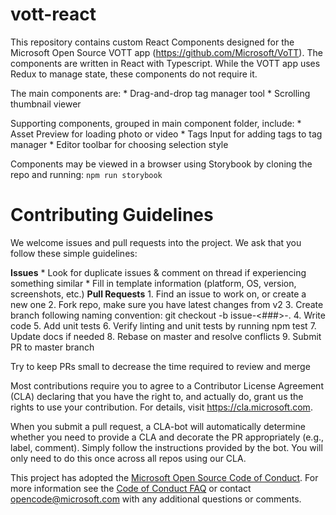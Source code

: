 # vott-react

This repository contains custom React Components designed for the Microsoft Open Source VOTT app (https://github.com/Microsoft/VoTT). The components are written in React with Typescript. While the VOTT app uses Redux to manage state, these components do not require it.

The main components are:
    * Drag-and-drop tag manager tool
    * Scrolling thumbnail viewer

Supporting components, grouped in main component folder, include:
    * Asset Preview for loading photo or video
    * Tags Input for adding tags to tag manager
    * Editor toolbar for choosing selection style

Components may be viewed in a browser using Storybook by cloning the repo and running:
    `npm run storybook`

# Contributing Guidelines

We welcome issues and pull requests into the project. We ask that you follow these simple guidelines:

**Issues**
    * Look for duplicate issues & comment on thread if experiencing something similar
    * Fill in template information (platform, OS, version, screenshots, etc.)
**Pull Requests**
    1. Find an issue to work on, or create a new one
    2. Fork repo, make sure you have latest changes from v2
    3. Create branch following naming convention: git checkout -b issue-<###>-<short-description>.
    4. Write code
    5. Add unit tests
    6. Verify linting and unit tests by running npm test
    7. Update docs if needed
    8. Rebase on master and resolve conflicts
    9. Submit PR to master branch

Try to keep PRs small to decrease the time required to review and merge

Most contributions require you to agree to a Contributor License Agreement (CLA) declaring that you have the right to, and actually do, grant us the rights to use your contribution. For details, visit https://cla.microsoft.com.

When you submit a pull request, a CLA-bot will automatically determine whether you need to provide
a CLA and decorate the PR appropriately (e.g., label, comment). Simply follow the instructions
provided by the bot. You will only need to do this once across all repos using our CLA.

This project has adopted the [Microsoft Open Source Code of Conduct](https://opensource.microsoft.com/codeofconduct/). For more information see the [Code of Conduct FAQ](https://opensource.microsoft.com/codeofconduct/faq/) or contact [opencode@microsoft.com](mailto:opencode@microsoft.com) with any additional questions or comments.
